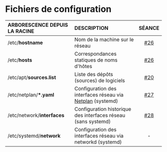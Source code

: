 # Fichiers de configuration

|ARBORESCENCE DEPUIS LA RACINE|DESCRIPTION|SÉANCE|
|:--|:--|:--:|
|/etc/**hostname**|Nom de la machine sur le réseau|[#26](https://www.youtube.com/watch?v=W25iWpDLt6Q)|
|/etc/**hosts**|Correspondances statiques de noms d'hôtes|[#26](https://www.youtube.com/watch?v=W25iWpDLt6Q)|
|/etc/apt/**sources.list**|Liste des dépôts (sources) de logiciels|[#20](https://www.youtube.com/watch?v=WHCb06mDPXI)|
|/etc/netplan/**\*.yaml**|Configuration des interfaces réseau via [Netplan](https://netplan.io/) (systemd)|[#27](https://www.youtube.com/watch?v=KGPNP9WggK0)|
|/etc/network/**interfaces**|Configuration historique des interfaces réseau (sans systemd)|[#28](https://www.youtube.com/watch?v=v4MS4g03vsY)|
|/etc/systemd/**network**|Configuration des interfaces réseau via networkd (systemd)|-|
